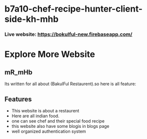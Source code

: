 # b7a10-chef-recipe-hunter-client-side-kh-mhb

### Live website: https://bokulful-new.firebaseapp.com/

# Explore More Website
## mR_mHb

Its written for all about (BakulFul Restaurent).so here is all feature:

## Features

- This website is about a restaurent
- Here are all indian food.
- one can see chef and their special food recipe 
- this website also have some blogis in blogs page
- well organized authentication system
